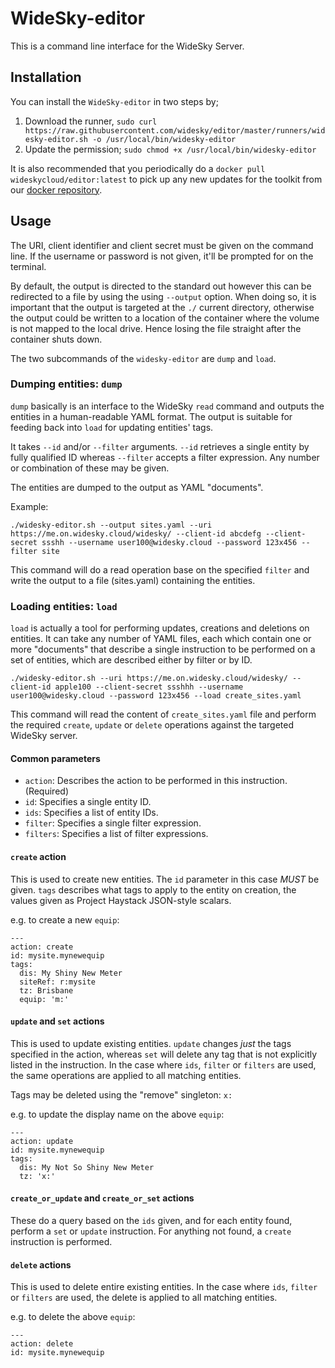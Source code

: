 # WideSky-editor

This is a command line interface for the WideSky Server.

## Installation

You can install the `WideSky-editor` in two steps by;
1. Download the runner, `sudo curl
    https://raw.githubusercontent.com/widesky/editor/master/runners/widesky-editor.sh
    -o /usr/local/bin/widesky-editor`
2. Update the permission; `sudo chmod +x /usr/local/bin/widesky-editor`
 
It is also recommended that you periodically do a `docker pull wideskycloud/editor:latest`
to pick up any new updates for the toolkit from our [docker repository](https://hub.docker.com/repository/docker/wideskycloud/editor).

## Usage

The URI, client identifier and client secret must be given on the command line.
If the username or password is not given, it'll be prompted for on the terminal.

By default, the output is directed to the standard out however this can be
redirected to a file by using the using `--output` option. When doing so, it is
important that the output is targeted at the `./` current directory, otherwise
the output could be written to a location of the container where the volume
is not mapped to the local drive. Hence losing the file straight after the container
shuts down.

The two subcommands of the `widesky-editor` are `dump` and `load`.

### Dumping entities: `dump`

`dump` basically is an interface to the WideSky `read` command and outputs
the entities in a human-readable YAML format.  The output is suitable for
feeding back into `load` for updating entities' tags.

It takes `--id` and/or `--filter` arguments.  `--id` retrieves a single entity
by fully qualified ID whereas `--filter` accepts a filter expression.  Any
number or combination of these may be given.

The entities are dumped to the output as YAML "documents".

Example:
```
./widesky-editor.sh --output sites.yaml --uri https://me.on.widesky.cloud/widesky/ --client-id abcdefg --client-secret ssshh --username user100@widesky.cloud --password 123x456 --filter site 
```

This command will do a read operation base on the specified `filter` and write the output to a file (sites.yaml) containing the entities.

### Loading entities: `load`

`load` is actually a tool for performing updates, creations and deletions on
entities.  It can take any number of YAML files, each which contain one or more
"documents" that describe a single instruction to be performed on a set of
entities, which are described either by filter or by ID.

```
./widesky-editor.sh --uri https://me.on.widesky.cloud/widesky/ --client-id apple100 --client-secret ssshhh --username user100@widesky.cloud --password 123x456 --load create_sites.yaml 
```

This command will read the content of `create_sites.yaml` file and perform the required `create`, `update` or `delete` operations against the targeted WideSky server.

#### Common parameters

* `action`: Describes the action to be performed in this instruction. (Required)
* `id`: Specifies a single entity ID.
* `ids`: Specifies a list of entity IDs.
* `filter`: Specifies a single filter expression.
* `filters`: Specifies a list of filter expressions.

#### `create` action

This is used to create new entities.  The `id` parameter in this case *MUST* be
given.  `tags` describes what tags to apply to the entity on creation, the
values given as Project Haystack JSON-style scalars.

e.g. to create a new `equip`:
```
---
action: create
id: mysite.mynewequip
tags:
  dis: My Shiny New Meter
  siteRef: r:mysite
  tz: Brisbane
  equip: 'm:'
```

#### `update` and `set` actions

This is used to update existing entities.  `update` changes *just* the tags
specified in the action, whereas `set` will delete any tag that is not
explicitly listed in the instruction.  In the case where `ids`, `filter` or
`filters` are used, the same operations are applied to all matching entities.

Tags may be deleted using the "remove" singleton: `x:`

e.g. to update the display name on the above `equip`:
```
---
action: update
id: mysite.mynewequip
tags:
  dis: My Not So Shiny New Meter
  tz: 'x:'
```

#### `create_or_update` and `create_or_set` actions

These do a query based on the `ids` given, and for each entity found, perform a
`set` or `update` instruction.  For anything not found, a `create` instruction
is performed.

#### `delete` actions

This is used to delete entire existing entities.  In the case where `ids`,
`filter` or `filters` are used, the delete is applied to all matching entities.

e.g. to delete the above `equip`:
```
---
action: delete
id: mysite.mynewequip
```



